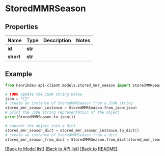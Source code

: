 # StoredMMRSeason


## Properties

Name | Type | Description | Notes
------------ | ------------- | ------------- | -------------
**id** | **str** |  | 
**short** | **str** |  | 

## Example

```python
from henrikdev-api-client.models.stored_mmr_season import StoredMMRSeason

# TODO update the JSON string below
json = "{}"
# create an instance of StoredMMRSeason from a JSON string
stored_mmr_season_instance = StoredMMRSeason.from_json(json)
# print the JSON string representation of the object
print(StoredMMRSeason.to_json())

# convert the object into a dict
stored_mmr_season_dict = stored_mmr_season_instance.to_dict()
# create an instance of StoredMMRSeason from a dict
stored_mmr_season_from_dict = StoredMMRSeason.from_dict(stored_mmr_season_dict)
```
[[Back to Model list]](../README.md#documentation-for-models) [[Back to API list]](../README.md#documentation-for-api-endpoints) [[Back to README]](../README.md)


